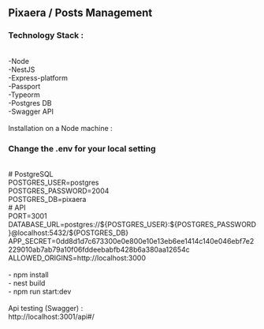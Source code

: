 <H2>Pixaera / Posts Management <BR/></H2>

<h3>Technology Stack :</h3><BR/>
-Node <BR/>
-NestJS<BR/>
-Express-platform <BR/>
-Passport <BR/>
-Typeorm<BR/>
-Postgres DB <BR/>
-Swagger API <BR/>
<BR/>
Installation on a Node machine :<BR/>

<h3> Change the .env for your local setting </h3> <BR/>
# PostgreSQL <BR/>
POSTGRES_USER=postgres <BR/>
POSTGRES_PASSWORD=2004 <BR/>
POSTGRES_DB=pixaera <BR/>
# API <BR/>
PORT=3001 <BR/>
DATABASE_URL=postgres://${POSTGRES_USER}:${POSTGRES_PASSWORD}@localhost:5432/${POSTGRES_DB} <BR/>
APP_SECRET=0dd8d1d7c673300e0e800e10e13eb6ee1414c140e046ebf7e2229010ab7ab79a10f06fddeebabfb428b6a380aa12654c <BR/>
ALLOWED_ORIGINS=http://localhost:3000 <BR/>

<BR/>
- npm install <BR/>
- nest build <BR/>
- npm run start:dev<BR/>
<BR/>
Api testing (Swagger) :<BR/>
http://localhost:3001/api#/<BR/>
